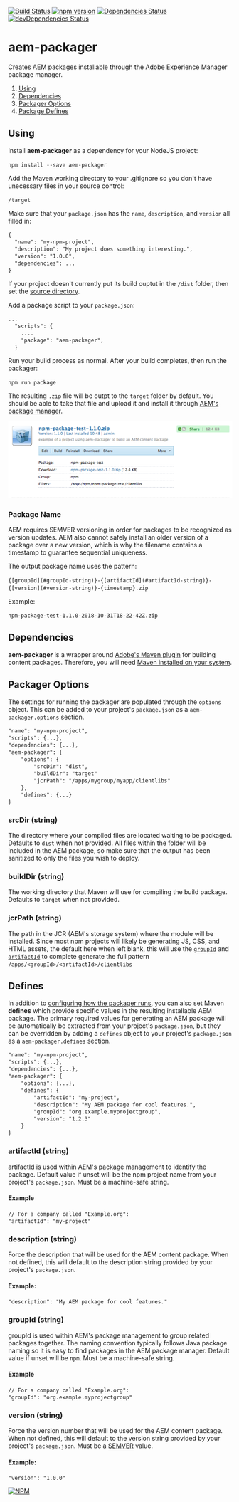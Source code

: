 [![Build Status](https://travis-ci.org/amclin/aem-packager.svg?branch=master)](https://travis-ci.org/amclin/aem-packager)
[![npm version](https://badge.fury.io/js/aem-packager.svg)](https://badge.fury.io/js/aem-packager)
[![Dependencies Status](https://david-dm.org/amclin/aem-packager/status.svg)](https://david-dm.org/amclin/aem-packager)
[![devDependencies Status](https://david-dm.org/amclin/aem-packager/dev-status.svg)](https://david-dm.org/amclin/aem-packager?type=dev)
# aem-packager
Creates AEM packages installable through the Adobe Experience Manager package manager.

1. [Using](#Using)
2. [Dependencies](#Dependencies)
3. [Packager Options](#Options)
4. [Package Defines](#Defines)

## Using
Install **aem-packager** as a dependency for your NodeJS project:

`npm install --save aem-packager`

Add the Maven working directory to your .gitignore so you don't have unecessary files in your source control:

`/target`

Make sure that your `package.json` has the `name`, `description`, and `version` all filled in:

```
{
  "name": "my-npm-project",
  "description": "My project does something interesting.",
  "version": "1.0.0",
  "dependencies": ...
}
```

If your project doesn't currently put its build ouptut in the `/dist` folder, then set the [source directory](#buildDir-string).

Add a package script to your `package.json`:

```
...
  "scripts": {
    ....
    "package": "aem-packager",
  }

```

Run your build process as normal. After your build completes, then run the packager:

`npm run package`

The resulting `.zip` file will be outpt to the `target` folder by default. You should be able to take that file and upload it and install it through [AEM's package manager](https://helpx.adobe.com/experience-manager/6-3/sites/administering/using/package-manager.html).

![Package installed in AEM Package Manager](docs/installed-package.png)

### Package Name
AEM requires SEMVER versioning in order for packages to be recognized as version updates. AEM also cannot safely install an older version of a package over a new version, which is why the filename contains a timestamp to guarantee sequential uniqueness.

The output package name uses the pattern:

`{[groupId](#groupId-string)}-{[artifactId](#artifactId-string)}-{[version](#version-string)}-{timestamp}.zip`

Example:

`npm-package-test-1.1.0-2018-10-31T18-22-42Z.zip`

## Dependencies
**aem-packager** is a wrapper around [Adobe's Maven plugin](https://helpx.adobe.com/experience-manager/6-3/sites/developing/using/vlt-mavenplugin.html) for building content packages. Therefore, you will need [Maven installed on your system](https://maven.apache.org/install.html).

## Packager Options
The settings for running the packager are populated through the `options` object. This can be added to your project's `package.json` as a `aem-packager.options` section.

```
"name": "my-npm-project",
"scripts": {...},
"dependencies": {...},
"aem-packager": {
    "options": {
        "srcDir": "dist",
        "buildDir": "target"
        "jcrPath": "/apps/mygroup/myapp/clientlibs"
    },
    "defines": {...}
}
```

### srcDir (string)
The directory where your compiled files are located waiting to be packaged. Defaults to `dist` when not provided. All files within the folder will be included in the AEM package, so make sure that the output has been sanitized to only the files you wish to deploy.

### buildDir (string)
The working directory that Maven will use for compiling the build package. Defaults to `target` when not provided.

### jcrPath (string)
The path in the JCR (AEM's storage system) where the module will be installed. Since most npm projects will likely be generating JS, CSS, and HTML assets, the default here when left blank, this will use the [`groupId`](#groupId-string) and [`artifactId`](#artifactId-string) to complete generate the full pattern `/apps/<groupId>/<artifactId>/clientlibs`

## Defines
In addition to [configuring how the packager runs](#Options), you can also set Maven **defines** which provide specific values in the resulting installable AEM package. The primary required values for generating an AEM package will be automatically be extracted from your project's `package.json`, but they can be overridden by adding a `defines` object to your project's `package.json` as a `aem-packager.defines` section.

```
"name": "my-npm-project",
"scripts": {...},
"dependencies": {...},
"aem-packager": {
    "options": {...},
    "defines": {
        "artifactId": "my-project",
        "description": "My AEM package for cool features.",
        "groupId": "org.example.myprojectgroup",
        "version": "1.2.3"
    }
}
```

### artifactId (string)
artifactId is used within AEM's package management to identify the package. Default value if unset will be the npm project name from your project's `package.json`. Must be a machine-safe string.

#### Example
```
// For a company called "Example.org":
"artifactId": "my-project"
```

### description (string)
Force the description that will be used for the AEM content package. When not defined, this will default to the description string provided by your project's `package.json`.

#### Example:
```
"description": "My AEM package for cool features."
```

### groupId (string)
groupId is used within AEM's package management to group related packages together. The naming convention typically follows Java package naming so it is easy to find packages in the AEM package manager. Default value if unset will be `npm`. Must be a machine-safe string.

#### Example
```
// For a company called "Example.org":
"groupId": "org.example.myprojectgroup"
```

### version (string)
Force the version number that will be used for the AEM content package. When not defined, this will default to the version string provided by your project's `package.json`. Must be a [SEMVER](https://semver.org/) value.

#### Example:
```
"version": "1.0.0"
```

[![NPM](https://nodei.co/npm/aem-packager.png)](https://nodei.co/npm/aem-packager/)